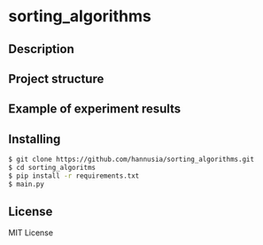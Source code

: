 # sorting_algorithms

## Description

## Project structure

## Example of experiment results

## Installing

```bash
$ git clone https://github.com/hannusia/sorting_algorithms.git
$ cd sorting_algoritms
$ pip install -r requirements.txt
$ main.py
```

## License

MIT License
